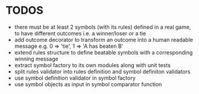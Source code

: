 # TODOS

- there must be at least 2 symbols (with its rules) defined in a real game, to have different outcomes i.e. a winner/loser or a tie
- add outcome decorator to transform an outcome into a human readable message e.g. 0 => 'tie', 1 => 'A has beaten B'
- extend rules structure to define beatable symbols with a corresponding winning message
- extract symbol factory to its own modules along with unit tests
- split rules validator into rules definition and symbol definiton validators
- use symbol definition validator in symbol factory
- use symbol objects as input in symbol comparator function
